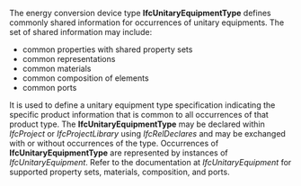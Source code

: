 ﻿The energy conversion device type **IfcUnitaryEquipmentType** defines commonly shared information for occurrences of unitary equipments. The set of shared information may include:

* common properties with shared property sets
* common representations
* common materials
* common composition of elements
* common ports

It is used to define a unitary equipment type specification indicating the specific product information that is common to all occurrences of that product type. The **IfcUnitaryEquipmentType** may be declared within _IfcProject_ or _IfcProjectLibrary_ using _IfcRelDeclares_ and may be exchanged with or without occurrences of the type. Occurrences of **IfcUnitaryEquipmentType** are represented by instances of _IfcUnitaryEquipment_. Refer to the documentation at _IfcUnitaryEquipment_ for supported property sets, materials, composition, and ports.
